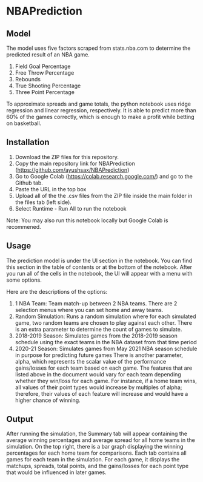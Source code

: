 # NBAPrediction

## Model
The model uses five factors scraped from stats.nba.com to determine the predicted result of an NBA game.
1. Field Goal Percentage
2. Free Throw Percentage
3. Rebounds
4. True Shooting Percentage
5. Three Point Percentage


To approximate spreads and game totals, the python notebook uses ridge regression and linear regression, respectively. It is able to predict more than 60% of the games correctly, which is enough to make a profit while betting on basketball. 


## Installation
1. Download the ZIP files for this repository.
1. Copy the main repository link for NBAPrediction (https://github.com/ayushsax/NBAPrediction)
2. Go to Google Colab (https://colab.research.google.com/) and go to the Github tab.
3. Paste the URL in the top box
4. Upload all of the the .csv files from the ZIP file inside the main folder in the files tab (left side).
5. Select Runtime - Run All to run the notebook

Note: You may also run this notebook locally but Google Colab is recommened.


## Usage
The prediction model is under the UI section in the notebook. You can find this section in the table of contents or at the bottom of the notebook. After you run all of the cells in the notebook, the UI will appear with a menu with some options.

Here are the descriptions of the options:
1.  1 NBA Team: Team match-up between 2 NBA teams. There are 2 selection menus where you can set home and away teams.
2.  Random Simulation: Runs a random simulation where for each simulated game, two random teams are chosen to play against each other. There is an extra parameter to determine the count of games to simulate.
3.  2018-2019 Season: Simulates games from the 2018-2019 season schedule using the exact teams in the NBA dataset from that time period
4.  2020-21 Season: Simulates games from May 2021 NBA season schedule in purpose for predicting future games
There is another parameter, alpha, which represents the scalar value of the performance gains/losses for each team based on each game. The features that are listed above in the document would vary for each team depending whether they win/loss for each game. For instance, if a home team wins, all values of their point types would increase by multiples of alpha; therefore, their values of each feature will increase and would have a higher chance of winning.

## Output
After running the simulation, the Summary tab will appear containing the average winning percentages and average spread for all home teams in the simulation. On the top right, there is a bar graph displaying the winning percentages for each home team for comparisons. Each tab contains all games for each team in the simulation. For each game, it displays the matchups, spreads, total points, and the gains/losses for each point type that would be influenced in later games.
